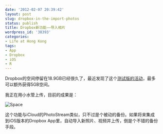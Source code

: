 ```yaml
---
date: '2012-02-07 20:39:42'
layout: post
slug: dropbox-in-the-import-photos
status: publish
title: Dropbox新功能——导入相片
wordpress_id: '38393'
categories:
- Life at Hong Kong
tags:
- App
- Dropbox
- iOS
- R
---
```


Dropbox的空间停留在18.9GB已经很久了，最近发现了这个[测试版的活动](http://forums.dropbox.com/topic.php?id=53106)，最多可以额外获得5GB空间。




我正在用小水管上传，目前的成果是：




![Space](http://qingpei.me/images/in_post/space.png)




这个功能与iCloud的PhotoStream类似，只不过是个被动的备份。如果将来集成到iOS版本的Dropbox App里，自动导入新照片、视频并上传，倒是个不错的备份手段。
